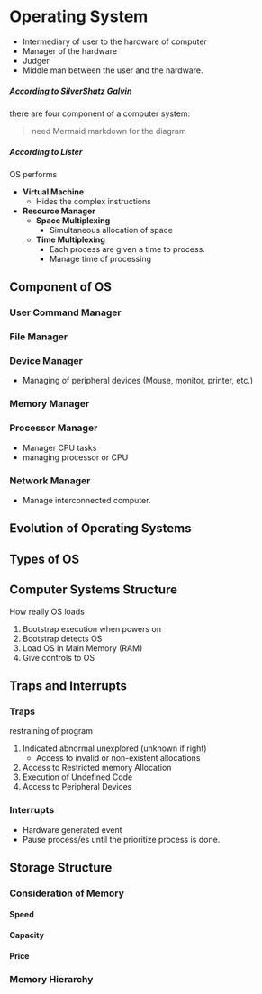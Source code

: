 # Operating System
- Intermediary of user to the hardware of computer
- Manager of the hardware
- Judger
- Middle man between the user and the hardware.

##### According to SilverShatz Galvin
there are four component of a computer system:
>need Mermaid markdown for the diagram


##### According to Lister
OS performs
- **Virtual Machine**
	- Hides the complex instructions
- **Resource Manager**
	- **Space Multiplexing**
		- Simultaneous allocation of space
	- **Time Multiplexing**
		- Each process are given a time to process.
		- Manage time of processing


## Component of OS
### User Command Manager
### File Manager
### Device Manager
- Managing of peripheral devices (Mouse, monitor, printer, etc.)
### Memory Manager
### Processor Manager
- Manager  CPU tasks
- managing processor or CPU
### Network Manager
- Manage interconnected computer.


## Evolution of Operating Systems


## Types of OS


## Computer Systems Structure
How really OS loads

1. Bootstrap execution when powers on
2. Bootstrap detects OS
3. Load OS in Main Memory (RAM)
4. Give controls to OS

## Traps and Interrupts
### Traps
restraining of program
1. Indicated abnormal unexplored (unknown if right)
	- Access to invalid or non-existent allocations
2. Access to Restricted memory Allocation
3. Execution of Undefined Code
4. Access to Peripheral Devices

### Interrupts
- Hardware generated event
- Pause process/es until the prioritize process is done.


## Storage Structure

### Consideration of Memory
#### Speed
#### Capacity
#### Price


### Memory Hierarchy